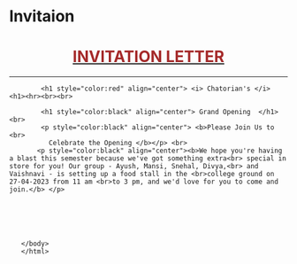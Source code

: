 # Invitaion
<html>
        <body background="67736863-hand-drawn-vector-seamless-fast-food-pattern-sketch-doodle-food-elements-can-be-used-for-wallpaper.webp" alt="Image" height="100%" width="40%"> 
            <u><h1 style="color:brown" align="center"> INVITATION LETTER</h1></u><hr>
           
             
            <h1 style="color:red" align="center"> <i> Chatorian's </i> <h1><hr><br><br>

            <h1 style="color:black" align="center"> Grand Opening  </h1> <br>
            <p style="color:black" align="center"> <b>Please Join Us to <br>
              Celebrate the Opening </b></p> <br>
           <p style="color:black" align="center"><b>We hope you're having a blast this semester because we've got something extra<br> special in store for you! Our group - Ayush, Mansi, Snehal, Divya,<br> and Vaishnavi - is setting up a food stall in the <br>college ground on 27-04-2023 from 11 am <br>to 3 pm, and we'd love for you to come and join.</b> </p>
            
         
     
         
            
      
       </body>
       </html>
